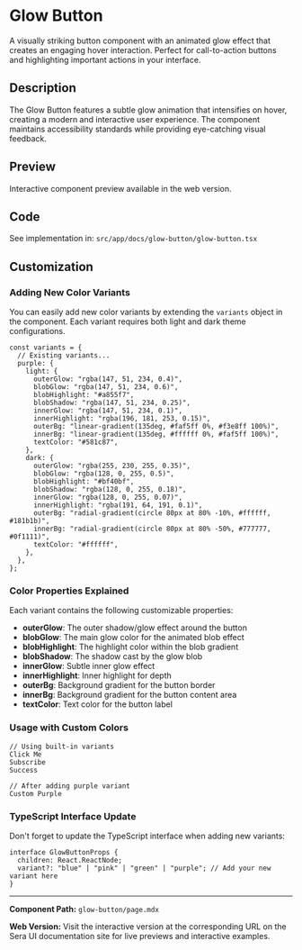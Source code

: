 # Glow Button 

A visually striking button component with an animated glow effect that creates an engaging hover interaction. Perfect for call-to-action buttons and highlighting important actions in your interface.

## Description

The Glow Button features a subtle glow animation that intensifies on hover, creating a modern and interactive user experience. The component maintains accessibility standards while providing eye-catching visual feedback.

## Preview

Interactive component preview available in the web version.

## Code

See implementation in: `src/app/docs/glow-button/glow-button.tsx`

## Customization

### Adding New Color Variants

You can easily add new color variants by extending the `variants` object in the component. Each variant requires both light and dark theme configurations.

```tsx
const variants = {
  // Existing variants...
  purple: {
    light: {
      outerGlow: "rgba(147, 51, 234, 0.4)",
      blobGlow: "rgba(147, 51, 234, 0.6)",
      blobHighlight: "#a855f7",
      blobShadow: "rgba(147, 51, 234, 0.25)",
      innerGlow: "rgba(147, 51, 234, 0.1)",
      innerHighlight: "rgba(196, 181, 253, 0.15)",
      outerBg: "linear-gradient(135deg, #faf5ff 0%, #f3e8ff 100%)",
      innerBg: "linear-gradient(135deg, #ffffff 0%, #faf5ff 100%)",
      textColor: "#581c87",
    },
    dark: {
      outerGlow: "rgba(255, 230, 255, 0.35)",
      blobGlow: "rgba(128, 0, 255, 0.5)",
      blobHighlight: "#bf40bf",
      blobShadow: "rgba(128, 0, 255, 0.18)",
      innerGlow: "rgba(128, 0, 255, 0.07)",
      innerHighlight: "rgba(191, 64, 191, 0.1)",
      outerBg: "radial-gradient(circle 80px at 80% -10%, #ffffff, #181b1b)",
      innerBg: "radial-gradient(circle 80px at 80% -50%, #777777, #0f1111)",
      textColor: "#ffffff",
    },
  },
};
```

### Color Properties Explained

Each variant contains the following customizable properties:

- **outerGlow**: The outer shadow/glow effect around the button
- **blobGlow**: The main glow color for the animated blob effect
- **blobHighlight**: The highlight color within the blob gradient
- **blobShadow**: The shadow cast by the glow blob
- **innerGlow**: Subtle inner glow effect
- **innerHighlight**: Inner highlight for depth
- **outerBg**: Background gradient for the button border
- **innerBg**: Background gradient for the button content area
- **textColor**: Text color for the button label

### Usage with Custom Colors

```tsx
// Using built-in variants
Click Me
Subscribe
Success

// After adding purple variant
Custom Purple
```

### TypeScript Interface Update

Don't forget to update the TypeScript interface when adding new variants:

```tsx
interface GlowButtonProps {
  children: React.ReactNode;
  variant?: "blue" | "pink" | "green" | "purple"; // Add your new variant here
}
```

---

**Component Path:** `glow-button/page.mdx`

**Web Version:** Visit the interactive version at the corresponding URL on the Sera UI documentation site for live previews and interactive examples.
